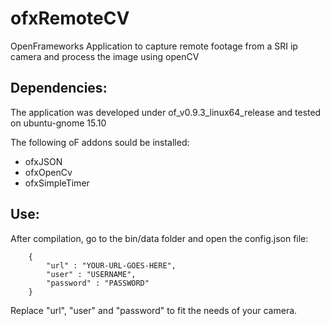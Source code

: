 # ofxRemoteCV

OpenFrameworks Application to capture remote footage from a SRI ip camera and process the image using openCV

## Dependencies:

The application was developed under of_v0.9.3_linux64_release and tested on ubuntu-gnome 15.10

The following oF addons sould be installed:

+ ofxJSON
+ ofxOpenCv
+ ofxSimpleTimer

## Use:

After compilation, go to the bin/data folder and open the config.json file:

		{
			"url" : "YOUR-URL-GOES-HERE",
			"user" : "USERNAME",
			"password" : "PASSWORD"
		}

Replace "url", "user" and "password" to fit the needs of your camera.